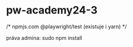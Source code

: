 # pw-academy24-3

/*
npmjs.com
@playwright/test
(existuje i yarn)
*/

práva admina:
sudo npm install    